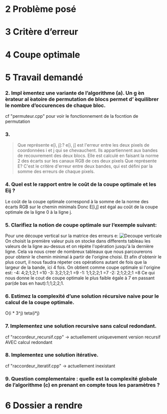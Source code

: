 # 2 Problème posé

# 3 Critère d’erreur

# 4 Coupe optimale

# 5 Travail demandé

### 2. Impl ́ementez une variante de l’algorithme (a). Un g ́en ́erateur al ́eatoire de permutation de blocs permet d’ ́equilibrer le nombre d’occurences de chaque bloc.

cf "permuteur.cpp" pour voir le fonctionnement de la focntion de permutation


### 3. 
> Que représente e[i, j]:?
e[i, j] est l'erreur entre les deux pixels de coordonnées i et j qui se chevauchent. Ils appartiennent aux bandes de recouvrement des deux blocs.
Elle est calculé en faisant la norme 2 des écarts sur les canaux RGB de ces deux pixels
> Que représente E?
C'est le critère d'erreur entre deux bandes, qui est défini par la somme des erreurs de chaque pixels. 

### 4. Quel est le rapport entre le coût de la coupe optimale et les Eij ?
Le coût de la coupe optimale correspond à la somme de la norme des écarts RGB sur le chemin minimals
Donc E[i,j] est égal au coût de la coupe optimale de la ligne 0 à la ligne j.


### 5. Clarifiez la notion de coupe optimale sur l’exemple suivant:
Pour une découpe vertical sur la matrice des erreurs e:
![Decoupe verticale](./rapport/decoupe_verticale.jpg)
On choisit la première valeur puis on stocke dans differents tableau les valeurs de la ligne au-dessus et on répète l'opération jusqu'à la dernière ligne. Cela va nous creer de nombreux tableaux que nous parcourerons pour obtenir le chemin minimal à partir de l'origine choisi. Et afin d'obtenir le plus court, il nous faudra répeter ces opérations autant de fois que la largeur de la bande, ici 4 fois.
On obtient comme coupe optimale si l'origine est:
    -4: 4;2;1;2;1 =10
    -3: 3;2;1;2;1 =9
    -1: 1;1;2;2;1 =7
    -2: 2;1;2;2;1 =8
Ce qui nous donne le cout de coupe optimale le plus faible égale à 7 en passant par(de bas en haut):1;1;2;2;1.


### 6. Estimez la complexité d’une solution récursive naive pour le calcul de la coupe optimale.
O(i * 3^j)    teta(i*j)


### 7. Implementez une solution recursive sans calcul redondant.
cf "raccordeur_recursif.cpp" -> actuellement uniquevement version recursif AVEC calcul redondant


### 8. Implementez une solution itérative.
cf "raccordeur_iteratif.cpp" -> actuellement inexistant

### 9. Question complementaire : quelle est la complexité globale de l’algorithme (c) en prenant en compte tous les paramètres ?

# 6 Dossier a rendre